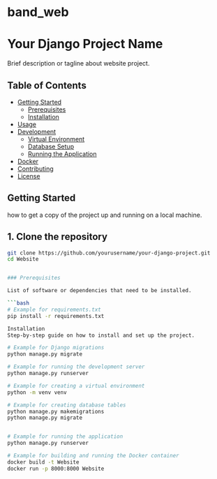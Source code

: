 # band_web

# Your Django Project Name

Brief description or tagline about website project.

## Table of Contents
- [Getting Started](#getting-started)
  - [Prerequisites](#prerequisites)
  - [Installation](#installation)
- [Usage](#usage)
- [Development](#development)
  - [Virtual Environment](#virtual-environment)
  - [Database Setup](#database-setup)
  - [Running the Application](#running-the-application)
- [Docker](#docker)
- [Contributing](#contributing)
- [License](#license)

## Getting Started

how to get a copy of the project up and running on a local machine.

## 1. Clone the repository

```bash
git clone https://github.com/yourusername/your-django-project.git
cd Website


### Prerequisites

List of software or dependencies that need to be installed.

```bash
# Example for requirements.txt
pip install -r requirements.txt

Installation
Step-by-step guide on how to install and set up the project.

# Example for Django migrations
python manage.py migrate

# Example for running the development server
python manage.py runserver

# Example for creating a virtual environment
python -m venv venv

# Example for creating database tables
python manage.py makemigrations
python manage.py migrate


# Example for running the application
python manage.py runserver

# Example for building and running the Docker container
docker build -t Website 
docker run -p 8000:8000 Website

